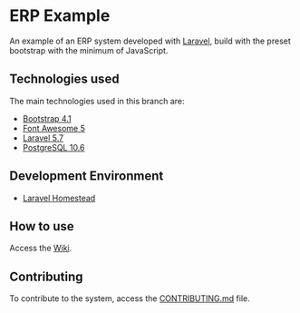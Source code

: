 # ERP Example

An example of an ERP system developed with [Laravel](https://laravel.com/), build with the preset bootstrap with the minimum of JavaScript.

## Technologies used

The main technologies used in this branch are:

* [Bootstrap 4.1](https://getbootstrap.com/docs/4.1/)
* [Font Awesome 5](https://fontawesome.com/cheatsheet)
* [Laravel 5.7](https://laravel.com/docs/5.7)
* [PostgreSQL 10.6](https://www.postgresql.org/docs/10/static/index.html)

## Development Environment

* [Laravel Homestead](https://laravel.com/docs/5.7/homestead)

## How to use

Access the [Wiki](https://github.com/afgloeden/example-erp-laravel-bootstrap/wiki).

## Contributing

To contribute to the system, access the [CONTRIBUTING.md](https://github.com/afgloeden/example-erp-laravel-bootstrap/blob/master/CONTRIBUTING.md) file.